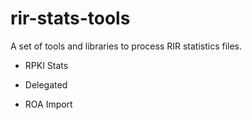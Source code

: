 rir-stats-tools
===============

A set of tools and libraries to process RIR statistics files.

- RPKI Stats

- Delegated 

- ROA Import